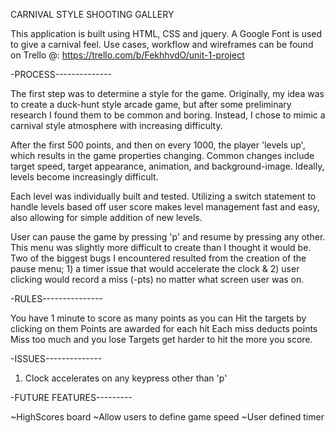 CARNIVAL STYLE SHOOTING GALLERY

This application is built using HTML, CSS and jquery. A Google Font is used to give a carnival feel.
Use cases, workflow and wireframes can be found on Trello @: https://trello.com/b/FekhhvdO/unit-1-project

-PROCESS--------------

The first step was to determine a style for the game. Originally, my idea was to create a duck-hunt style arcade game, but after some preliminary research I found them to be common and boring. Instead, I chose to mimic a carnival style atmosphere with increasing difficulty.

After the first 500 points, and then on every 1000, the player 'levels up', which results in the game properties changing. Common changes include target speed, target appearance, animation, and background-image. Ideally, levels become increasingly difficult.

Each level was individually built and tested. Utilizing a switch statement to handle levels based off user score makes level management fast and easy, also allowing for simple addition of new levels.

User can pause the game by pressing 'p' and resume by pressing any other. This menu was slightly more difficult to create than I thought it would be. Two of the biggest bugs I encountered resulted from the creation of the pause menu; 1) a timer issue that would accelerate the clock & 2) user clicking would record a miss (-pts) no matter what screen user was on.


-RULES---------------

You have 1 minute to score as many points as you can
Hit the targets by clicking on them
Points are awarded for each hit
Each miss deducts points
Miss too much and you lose
Targets get harder to hit the more you score.


-ISSUES--------------
1) Clock accelerates on any keypress other than 'p'


-FUTURE FEATURES---------

~HighScores board
~Allow users to define game speed
~User defined timer
